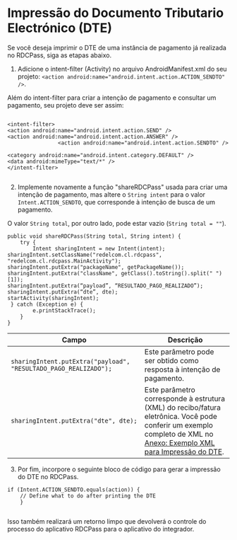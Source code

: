 # Impressão do Documento Tributario Electrónico (DTE)

Se você deseja imprimir o DTE de uma instância de pagamento já realizada no RDCPass, siga as etapas abaixo.

1. Adicione o intent-filter (Activity) no arquivo AndroidManifest.xml do seu projeto: `<action android:name="android.intent.action.ACTION_SENDTO" />`. 

Além do intent-filter para criar a intenção de pagamento e consultar um pagamento, seu projeto deve ser assim:

```android

<intent-filter> 
<action android:name="android.intent.action.SEND" /> 
<action android:name="android.intent.action.ANSWER" /> 
                <action android:name="android.intent.action.SENDTO" />

<category android:name="android.intent.category.DEFAULT" /> 
<data android:mimeType="text/*" /> 
</intent-filter>


```

2. Implemente novamente a função "shareRDCPass" usada para criar uma intenção de pagamento, mas altere o `String intent` para o valor `Intent.ACTION_SENDTO`, que corresponde à intenção de busca de um pagamento.

O valor `String total`, por outro lado, pode estar vazio (`String total = ""`).


```android
public void shareRDCPass(String total, String intent) { 
 	try { 
 		Intent sharingIntent = new Intent(intent); 
sharingIntent.setClassName("redelcom.cl.rdcpass", "redelcom.cl.rdcpass.MainActivity"); sharingIntent.putExtra("packageName", getPackageName()); 
sharingIntent.putExtra("className", getClass().toString().split(" ")[1]);  
sharingIntent.putExtra(“payload”, “RESULTADO_PAGO_REALIZADO”); 
sharingIntent.putExtra(“dte”, dte); 
startActivity(sharingIntent); 
 } catch (Exception e) { 
 		e.printStackTrace(); 
 	} 
} 

```


| Campo  | Descrição |
|---|---|
| `sharingIntent.putExtra("payload", "RESULTADO_PAGO_REALIZADO");` | Este parâmetro pode ser obtido como resposta à intenção de pagamento. |
| `sharingIntent.putExtra("dte", dte);` | Este parâmetro corresponde à estrutura (XML) do recibo/fatura eletrônica. Você pode conferir um exemplo completo de XML no [Anexo: Exemplo XML para Impressão do DTE](/developers/pt/docs/redelcom/additional-content/print-example). |

3. Por fim, incorpore o seguinte bloco de código para gerar a impressão do DTE no RDCPass. 

```android
if (Intent.ACTION_SENDTO.equals(action)) { 
 	// Define what to do after printing the DTE 
 	}
 

```


Isso também realizará um retorno limpo que devolverá o controle do processo do aplicativo RDCPass para o aplicativo do integrador.
